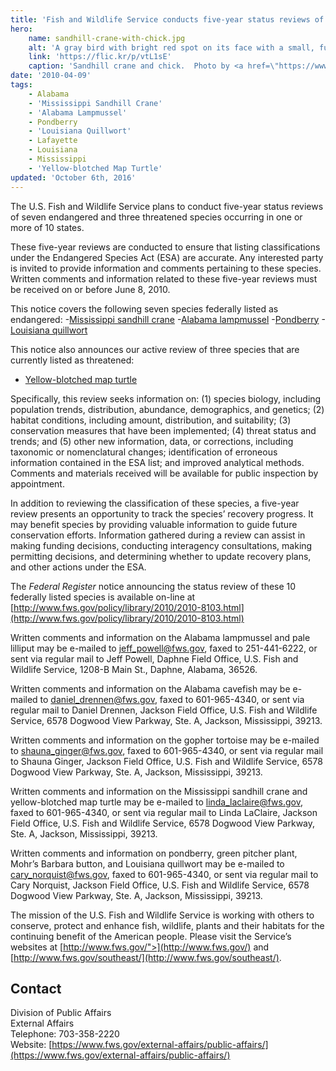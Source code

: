 ```yaml
---
title: 'Fish and Wildlife Service conducts five-year status reviews of 10 Southeastern species'
hero:
    name: sandhill-crane-with-chick.jpg
    alt: 'A gray bird with bright red spot on its face with a small, furry, beige chick.'
    link: 'https://flic.kr/p/vtL1sE'
    caption: 'Sandhill crane and chick.  Photo by <a href=\"https://www.flickr.com/photos/thebackroadphotogragher/\" target=\"_blank\">The Back Road Photographer</a>, <a href=\"https://creativecommons.org/licenses/by-nc/2.0/\" target=\"_blank\">CC BY-NC 2.0.</a>'
date: '2010-04-09'
tags:
    - Alabama
    - 'Mississippi Sandhill Crane'
    - 'Alabama Lampmussel'
    - Pondberry
    - 'Louisiana Quillwort'
    - Lafayette
    - Louisiana
    - Mississippi
    - 'Yellow-blotched Map Turtle'
updated: 'October 6th, 2016'
---
```


The U.S. Fish and Wildlife Service plans to conduct five-year status reviews of seven endangered and three threatened species occurring in one or more of 10 states.

These five-year reviews are conducted to ensure that listing classifications under the Endangered Species Act (ESA) are accurate. Any interested party is invited to provide information and comments pertaining to these species. Written comments and information related to these five-year reviews must be received on or before June 8, 2010.

This notice covers the following seven species federally listed as endangered:
 -[Mississippi sandhill crane](http://ecos.fws.gov/speciesProfile/profile/speciesProfile.action?spcode=B04I)
 -[Alabama lampmussel](http://ecos.fws.gov/speciesProfile/profile/speciesProfile.action?spcode=F00A)
 -[Pondberry](http://ecos.fws.gov/speciesProfile/profile/speciesProfile.action?spcode=Q2CO)
 -[Louisiana quillwort](http://ecos.fws.gov/speciesProfile/profile/speciesProfile.action?spcode=S00T)

This notice also announces our active review of three species that are currently listed as threatened:
 - [Yellow-blotched map turtle](http://ecos.fws.gov/speciesProfile/profile/speciesProfile.action?spcode=C025)

Specifically, this review seeks information on: (1) species biology, including population trends, distribution, abundance, demographics, and genetics; (2) habitat conditions, including amount, distribution, and suitability; (3) conservation measures that have been implemented; (4) threat status and trends; and (5) other new information, data, or corrections, including taxonomic or nomenclatural changes; identification of erroneous information contained in the ESA list; and improved analytical methods. Comments and materials received will be available for public inspection by appointment.

In addition to reviewing the classification of these species, a five-year review presents an opportunity to track the species’ recovery progress. It may benefit species by providing valuable information to guide future conservation efforts. Information gathered during a review can assist in making funding decisions, conducting interagency consultations, making permitting decisions, and determining whether to update recovery plans, and other actions under the ESA.

The _Federal Register_ notice announcing the status review of these 10 federally listed species is available on-line at [http://www.fws.gov/policy/library/2010/2010-8103.html](http://www.fws.gov/policy/library/2010/2010-8103.html)

Written comments and information on the Alabama lampmussel and pale lilliput may be e-mailed to [jeff_powell@fws.gov](mailto:jeff_powell@fws.gov), faxed to 251-441-6222, or sent via regular mail to Jeff Powell, Daphne Field Office, U.S. Fish and Wildlife Service, 1208-B Main St., Daphne, Alabama, 36526.

Written comments and information on the Alabama cavefish may be e-mailed to [daniel_drennen@fws.gov](mailto:daniel_drennen@fws.gov), faxed to 601-965-4340, or sent via regular mail to Daniel Drennen, Jackson Field Office, U.S. Fish and Wildlife Service, 6578 Dogwood View Parkway, Ste. A, Jackson, Mississippi, 39213.

Written comments and information on the gopher tortoise may be e-mailed to [shauna_ginger@fws.gov](mailto:shauna_ginger@fws.gov), faxed to 601-965-4340, or sent via regular mail to Shauna Ginger, Jackson Field Office, U.S. Fish and Wildlife Service, 6578 Dogwood View Parkway, Ste. A, Jackson, Mississippi, 39213.

Written comments and information on the Mississippi sandhill crane and yellow-blotched map turtle may be e-mailed to [linda_laclaire@fws.gov](mailto:linda_laclaire@fws.gov), faxed to 601-965-4340, or sent via regular mail to Linda LaClaire, Jackson Field Office, U.S. Fish and Wildlife Service, 6578 Dogwood View Parkway, Ste. A, Jackson, Mississippi, 39213.

Written comments and information on pondberry, green pitcher plant, Mohr’s Barbara button, and Louisiana quillwort may be e-mailed to [cary_norquist@fws.gov](mailto:cary_norquist@fws.gov), faxed to 601-965-4340, or sent via regular mail to Cary Norquist, Jackson Field Office, U.S. Fish and Wildlife Service, 6578 Dogwood View Parkway, Ste. A, Jackson, Mississippi, 39213.

The mission of the U.S. Fish and Wildlife Service is working with others to conserve, protect and enhance fish, wildlife, plants and their habitats for the continuing benefit of the American people. Please visit the Service’s websites at [http://www.fws.gov/">](http://www.fws.gov/) and [http://www.fws.gov/southeast/](http://www.fws.gov/southeast/).

## Contact

Division of Public Affairs  
External Affairs  
Telephone: 703-358-2220  
Website: [https://www.fws.gov/external-affairs/public-affairs/](https://www.fws.gov/external-affairs/public-affairs/)
